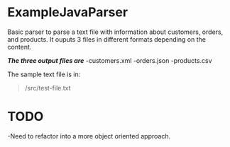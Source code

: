 # ExampleJavaParser

Basic parser to parse a text file with information about customers, orders, and products.
It ouputs 3 files in different formats depending on the content.

***The three output files are***
-customers.xml
-orders.json
-products.csv

The sample text file is in:
> /src/test-file.txt


# TODO
-Need to refactor into a more object oriented approach.
